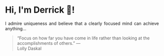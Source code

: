 # Hi, I'm Derrick 👋!
<p align="justify">I admire uniqueness and believe that a clearly focused mind can achieve anything...</p> 
<!-- #quote-start -->
<blockquote>&ldquo;Focus on how far you have come in life rather than looking at the accomplishments of others.&rdquo; &mdash; <footer>Lolly Daskal</footer></blockquote>
<!-- #quote-end -->
